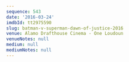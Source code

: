 ```yaml
---
sequence: 543
date: '2016-03-24'
imdbId: tt2975590
slug: batman-v-superman-dawn-of-justice-2016
venue: Alamo Drafthouse Cinema - One Loudoun
venueNotes: null
medium: null
mediumNotes: null
---
```



